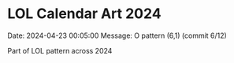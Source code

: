 # LOL Calendar Art 2024

Date: 2024-04-23 00:05:00
Message: O pattern (6,1) (commit 6/12)

Part of LOL pattern across 2024
